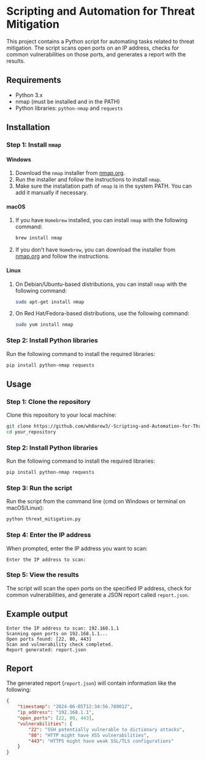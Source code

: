 # Scripting and Automation for Threat Mitigation

This project contains a Python script for automating tasks related to threat mitigation. The script scans open ports on an IP address, checks for common vulnerabilities on those ports, and generates a report with the results.

## Requirements

- Python 3.x
- nmap (must be installed and in the PATH)
- Python libraries: `python-nmap` and `requests`

## Installation

### Step 1: Install `nmap`

#### Windows

1. Download the `nmap` installer from [nmap.org](https://nmap.org/download.html).
2. Run the installer and follow the instructions to install `nmap`.
3. Make sure the installation path of `nmap` is in the system PATH. You can add it manually if necessary.

#### macOS

1. If you have `Homebrew` installed, you can install `nmap` with the following command:

    ```sh
    brew install nmap
    ```

2. If you don't have `Homebrew`, you can download the installer from [nmap.org](https://nmap.org/download.html) and follow the instructions.

#### Linux

1. On Debian/Ubuntu-based distributions, you can install `nmap` with the following command:

    ```sh
    sudo apt-get install nmap
    ```

2. On Red Hat/Fedora-based distributions, use the following command:

    ```sh
    sudo yum install nmap
    ```

### Step 2: Install Python libraries

Run the following command to install the required libraries:

```sh
pip install python-nmap requests
```

## Usage

### Step 1: Clone the repository

Clone this repository to your local machine:

```sh
git clone https://github.com/wh0arew3/-Scripting-and-Automation-for-Threat-Mitigation-
cd your_repository
```

### Step 2: Install Python libraries

Run the following command to install the required libraries:

```sh
pip install python-nmap requests
```

### Step 3: Run the script

Run the script from the command line (cmd on Windows or terminal on macOS/Linux):

```sh
python threat_mitigation.py
```

### Step 4: Enter the IP address

When prompted, enter the IP address you want to scan:

```plaintext
Enter the IP address to scan:
```

### Step 5: View the results

The script will scan the open ports on the specified IP address, check for common vulnerabilities, and generate a JSON report called `report.json`.

## Example output

```plaintext
Enter the IP address to scan: 192.168.1.1
Scanning open ports on 192.168.1.1...
Open ports found: [22, 80, 443]
Scan and vulnerability check completed.
Report generated: report.json
```

## Report

The generated report (`report.json`) will contain information like the following:

```json
{
    "timestamp": "2024-06-05T12:34:56.789012",
    "ip_address": "192.168.1.1",
    "open_ports": [22, 80, 443],
    "vulnerabilities": {
        "22": "SSH potentially vulnerable to dictionary attacks",
        "80": "HTTP might have XSS vulnerabilities",
        "443": "HTTPS might have weak SSL/TLS configurations"
    }
}
```


